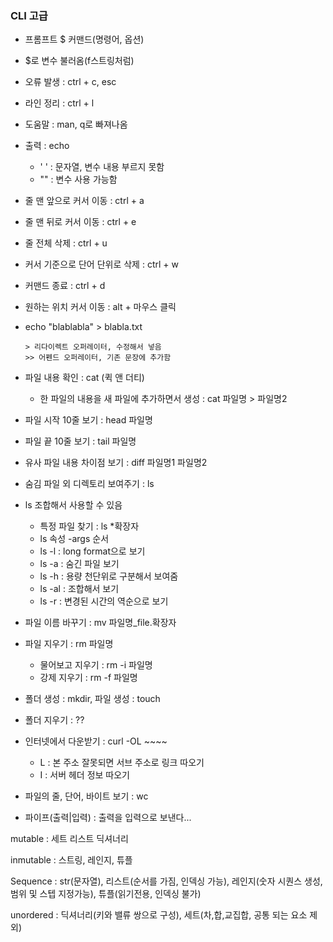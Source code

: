 ### CLI 고급

* 프롬프트 $ 커맨드(명령어, 옵션)

* $로 변수 불러옴(f스트링처럼)

* 오류 발생 : ctrl + c, esc

* 라인 정리 : ctrl + l

* 도움말 : man, q로 빠져나옴

* 출력 : echo

  * ' ' : 문자열, 변수 내용 부르지 못함
  * "" : 변수 사용 가능함

* 줄 맨 앞으로 커서 이동 : ctrl + a

* 줄 맨 뒤로 커서 이동 : ctrl + e

* 줄 전체 삭제 : ctrl + u

* 커서 기준으로 단어 단위로 삭제 : ctrl + w

* 커맨드 종료 : ctrl + d

* 원하는 위치 커서 이동 : alt + 마우스 클릭

* echo "blablabla" > blabla.txt

  ```
  > 리다이렉트 오퍼레이터, 수정해서 넣음
  >> 어펜드 오퍼레이터, 기존 문장에 추가함
  ```

* 파일 내용 확인 : cat (퀵 앤 더티)

  * 한 파일의 내용을 새 파일에 추가하면서 생성 : cat 파일명 > 파일명2

* 파일 시작 10줄 보기 : head 파일명

* 파일 끝 10줄 보기 : tail 파일명

* 유사 파일 내용 차이점 보기 : diff 파일명1 파일명2

* 숨김 파일 외 디렉토리 보여주기 : ls

* ls 조합해서 사용할 수 있음

  * 특정 파일 찾기 : ls *확장자
  * ls 속성 -args 순서
  * ls -l : long format으로 보기
  * ls -a : 숨긴 파일 보기
  * ls -h : 용량 천단위로 구분해서 보여줌
  * ls -al : 조합해서 보기
  * ls -r : 변경된 시간의 역순으로 보기

* 파일 이름 바꾸기 : mv 파일명_file.확장자
* 파일 지우기 : rm 파일명
  * 물어보고 지우기 : rm -i 파일명
  * 강제 지우기 : rm -f  파일명

* 폴더 생성 : mkdir, 파일 생성 : touch
* 폴더 지우기 : ??
* 인터넷에서 다운받기 : curl -OL ~~~~
  * L : 본 주소 잘못되면 서브 주소로 링크 따오기
  * I : 서버 헤더 정보 따오기

* 파일의 줄, 단어, 바이트 보기 : wc
* 파이프(출력|입력) : 출력을 입력으로 보낸다...



mutable : 세트 리스트 딕셔너리

inmutable : 스트링, 레인지, 튜플

Sequence : str(문자열), 리스트(순서를 가짐, 인덱싱 가능), 레인지(숫자 시퀀스 생성, 범위 및 스텝 지정가능), 튜플(읽기전용, 인덱싱 불가)

unordered : 딕셔너리(키와 밸류 쌍으로 구성), 세트(차,합,교집합, 공통 되는 요소 제외) 